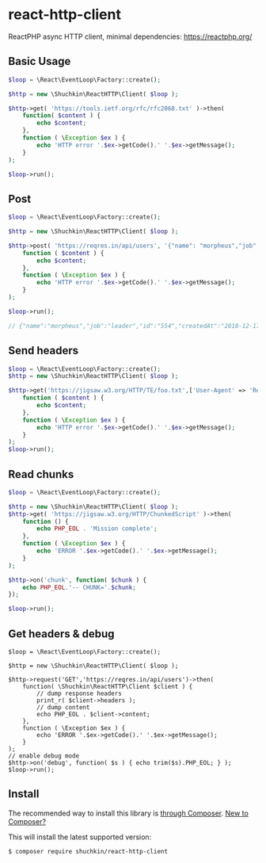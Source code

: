 # react-http-client
ReactPHP async HTTP client, minimal dependencies:
https://reactphp.org/

## Basic Usage
```php
$loop = \React\EventLoop\Factory::create();

$http = new \Shuchkin\ReactHTTP\Client( $loop );

$http->get( 'https://tools.ietf.org/rfc/rfc2068.txt' )->then(
	function( $content ) {
		echo $content;
	},
	function ( \Exception $ex ) {
		echo 'HTTP error '.$ex->getCode().' '.$ex->getMessage();
	}
);

$loop->run();
```

## Post
```php
$loop = \React\EventLoop\Factory::create();

$http = new \Shuchkin\ReactHTTP\Client( $loop );

$http->post( 'https://reqres.in/api/users', '{"name": "morpheus","job": "leader"}' )->then(
	function ( $content ) {
		echo $content;
	},
	function ( \Exception $ex ) {
		echo 'HTTP error '.$ex->getCode().' '.$ex->getMessage();
	}
);

$loop->run();

// {"name":"morpheus","job":"leader","id":"554","createdAt":"2018-12-17T10:31:29.469Z"}
```

## Send headers
```php
$loop = \React\EventLoop\Factory::create();
$http = new \Shuchkin\ReactHTTP\Client( $loop );

$http->get('https://jigsaw.w3.org/HTTP/TE/foo.txt',['User-Agent' => 'ReactPHP Awesome'] )->then(
	function ( $content ) {
		echo $content;
	},
	function ( \Exception $ex ) {
		echo 'HTTP error '.$ex->getCode().' '.$ex->getMessage();
	}
);
$loop->run();																					
```

## Read chunks
```php
$loop = \React\EventLoop\Factory::create();

$http = new \Shuchkin\ReactHTTP\Client( $loop );
$http->get( 'https://jigsaw.w3.org/HTTP/ChunkedScript' )->then(
	function () {
		echo PHP_EOL . 'Mission complete';
	},
	function ( \Exception $ex ) {
		echo 'ERROR '.$ex->getCode().' '.$ex->getMessage();
	}
);

$http->on('chunk', function( $chunk ) {
	echo PHP_EOL.'-- CHUNK='.$chunk;
});

$loop->run();
```

## Get headers & debug
```
$loop = \React\EventLoop\Factory::create();

$http = new \Shuchkin\ReactHTTP\Client( $loop );

$http->request('GET','https://reqres.in/api/users')->then(
	function( \Shuchkin\ReactHTTP\Client $client ) {
		// dump response headers
		print_r( $client->headers );
		// dump content
		echo PHP_EOL . $client->content;
	},
	function ( \Exception $ex ) {
		echo 'ERROR '.$ex->getCode().' '.$ex->getMessage();
	}
);
// enable debug mode
$http->on('debug', function( $s ) { echo trim($s).PHP_EOL; } );
$loop->run();
```

## Install

The recommended way to install this library is [through Composer](https://getcomposer.org).
[New to Composer?](https://getcomposer.org/doc/00-intro.md)

This will install the latest supported version:

```bash
$ composer require shuchkin/react-http-client
```